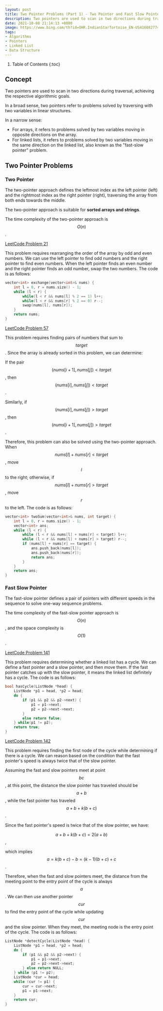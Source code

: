 ```yaml
---
layout: post
title: Two Pointer Problems (Part 1) - Two Pointer and Fast Slow Pointer
description: Two pointers are used to scan in two directions during traversal, achieving the respective algorithmic goals.
date: 2021-10-08 21:14:13 +0800
image: https://www.bing.com/th?id=OHR.IndianStarTortoise_EN-US4160827746_1920x1080.jpg
tags:
- Algorithms
- Pointers
- Linked List
- Data Structure
---
```


1. Table of Contents
{:toc}

## Concept
Two pointers are used to scan in two directions during traversal, achieving the respective algorithmic goals.

In a broad sense, two pointers refer to problems solved by traversing with two variables in linear structures.

In a narrow sense:

- For arrays, it refers to problems solved by two variables moving in opposite directions on the array.
- For linked lists, it refers to problems solved by two variables moving in the same direction on the linked list, also known as the "fast-slow pointer" problem.

## Two Pointer Problems
### Two Pointer
The two-pointer approach defines the leftmost index as the left pointer (left) and the rightmost index as the right pointer (right), traversing the array from both ends towards the middle.

The two-pointer approach is suitable for **sorted arrays and strings**.

The time complexity of the two-pointer approach is $$O(n)$$.

[LeetCode Problem 21](https://leetcode-cn.com/problems/diao-zheng-shu-zu-shun-xu-shi-qi-shu-wei-yu-ou-shu-qian-mian-lcof/)

This problem requires rearranging the order of the array by odd and even numbers. We can use the left pointer to find odd numbers and the right pointer to find even numbers. When the left pointer finds an even number and the right pointer finds an odd number, swap the two numbers. The code is as follows:

```cpp
vector<int> exchange(vector<int>& nums) {
    int l = 0, r = nums.size() - 1;
    while (l < r) {
        while(l < r && nums[l] % 2 == 1) l++;
        while(l < r && nums[r] % 2 == 0) r--;
        swap(nums[l], nums[r]);
    }
    return nums;
}
```

[LeetCode Problem 57](https://leetcode-cn.com/problems/he-wei-sde-liang-ge-shu-zi-lcof/)

This problem requires finding pairs of numbers that sum to $$target$$. Since the array is already sorted in this problem, we can determine:

If the pair $$(nums[i+1], nums[j]) < target$$,
then $$(nums[i], nums[j]) < target$$.

Similarly, if $$(nums[i], nums[j]) > target$$,
then $$(nums[i+1], nums[j]) > target$$.

Therefore, this problem can also be solved using the two-pointer approach. When $$nums[l] + nums[r] < target$$, move $$l$$ to the right; otherwise, if $$nums[l] + nums[r] > target$$, move $$r$$ to the left. The code is as follows:

```cpp
vector<int> twoSum(vector<int>& nums, int target) {
    int l = 0, r = nums.size() - 1;
    vector<int> ans;
    while (l < r) {
        while (l < r && nums[l] + nums[r] < target) l++;
        while (l < r && nums[l] + nums[r] > target) r--;
        if (nums[l] + nums[r] == target) {
            ans.push_back(nums[l]);
            ans.push_back(nums[r]);
            return ans;
        }
    }
    return ans;
}
```

### Fast Slow Pointer
The fast-slow pointer defines a pair of pointers with different speeds in the sequence to solve one-way sequence problems.

The time complexity of the fast-slow pointer approach is $$O(n)$$, and the space complexity is $$O(1)$$.

[LeetCode Problem 141](https://leetcode-cn.com/problems/linked-list-cycle/)

This problem requires determining whether a linked list has a cycle. We can define a fast pointer and a slow pointer, and then move them. If the fast pointer catches up with the slow pointer, it means the linked list definitely has a cycle. The code is as follows:

```cpp
bool hasCycle(ListNode *head) {
    ListNode *p1 = head, *p2 = head;
    do {
        if (p1 && p2 && p2->next) {
            p1 = p1->next;
            p2 = p2->next->next;
        }
        else return false;
    } while(p1 != p2);
    return true;
}
```

[LeetCode Problem 142](https://leetcode-cn.com/problems/linked-list-cycle-ii/)

This problem requires finding the first node of the cycle while determining if there is a cycle. We can reason based on the condition that the fast pointer's speed is always twice that of the slow pointer.

Assuming the fast and slow pointers meet at point $$bc$$, at this point, the distance the slow pointer has traveled should be $$a+b$$, while the fast pointer has traveled $$a+b+k(b+c)$$.

Since the fast pointer's speed is twice that of the slow pointer, we have:

$$a+b+k(b+c)=2(a+b)$$,

which implies $$a=k(b+c)-b=(k-1)(b+c)+c$$.

Therefore, when the fast and slow pointers meet, the distance from the meeting point to the entry point of the cycle is always $$a$$. We can then use another pointer $$cur$$ to find the entry point of the cycle while updating $$cur$$ and the slow pointer. When they meet, the meeting node is the entry point of the cycle. The code is as follows:

```cpp
ListNode *detectCycle(ListNode *head) {
    ListNode *p1 = head, *p2 = head;
    do {
        if (p1 && p2 && p2->next) {
            p1 = p1->next;
            p2 = p2->next->next;
        } else return NULL;
    } while (p1 != p2);
    ListNode *cur = head;
    while (cur != p1) {
        cur = cur->next;
        p1 = p1->next;
    }
    return cur;
}
```